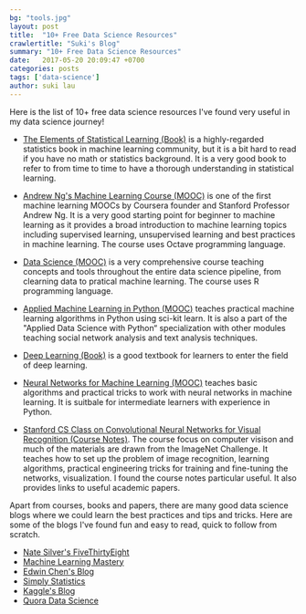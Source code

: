 ```yaml
---
bg: "tools.jpg"
layout: post
title:  "10+ Free Data Science Resources"
crawlertitle: "Suki's Blog"
summary: "10+ Free Data Science Resources"
date:   2017-05-20 20:09:47 +0700
categories: posts
tags: ['data-science']
author: suki lau
---
```

Here is the list of 10+ free data science resources I've found very useful in my data science journey!

* [The Elements of Statistical Learning (Book)](http://statweb.stanford.edu/~tibs/ElemStatLearn/printings/ESLII_print10.pdf) is a highly-regarded statistics book in machine learning community, but it is a bit hard to read if you have no math or statistics background. It is a very good book to refer to from time to time to have a thorough understanding in statistical learning.

* [Andrew Ng's Machine Learning Course (MOOC)](https://www.coursera.org/learn/machine-learning) is one of the first machine learning MOOCs by Coursera founder and Stanford Professor Andrew Ng. It is a very good starting point for beginner to machine learning as it provides a broad introduction to machine learning topics including supervised learning, unsupervised learning and best practices in machine learning. The course uses Octave programming language.

* [Data Science (MOOC)](https://www.coursera.org/specializations/jhu-data-science) is a very comprehensive course teaching concepts and tools throughout the entire data science pipeline, from clearning data to pratical machine learning. The course uses R programming language.
 
* [Applied Machine Learning in Python (MOOC)](https://www.coursera.org/learn/python-machine-learning) teaches practical machine learning algorithms in Python using sci-kit learn. It is also a part of the "Applied Data Science with Python“ specialization with other modules teaching social network analysis and text analysis techniques.
 
* [Deep Learning (Book)](http://www.deeplearningbook.org/) is a good textbook for learners to enter the field of deep learning. 

* [Neural Networks for Machine Learning (MOOC)](https://www.coursera.org/learn/neural-networks) teaches basic algorithms and practical tricks to work with neural networks in machine learning. It is suitbale for intermediate learners with experience in Python. 

* [Stanford CS Class on Convolutional Neural Networks for Visual Recognition (Course Notes)](http://cs231n.github.io/). The course focus on computer visison and much of the materials are drawn from the ImageNet Challenge. It teaches how to set up the problem of image recognition, learning algorithms, practical engineering tricks for training and fine-tuning the networks, visualization. I found the course notes particular useful. It also provides links to useful academic papers. 


Apart from courses, books and papers, there are many good data science blogs where we could learn the best practices and tips and tricks. Here are some of the blogs I've found fun and easy to read, quick to follow from scratch.  

* [Nate Silver's FiveThirtyEight](https://fivethirtyeight.com/)
* [Machine Learning Mastery](http://machinelearningmastery.com/)
* [Edwin Chen's Blog](http://blog.echen.me/)
* [Simply Statistics](https://simplystatistics.org/)
* [Kaggle's Blog](http://blog.kaggle.com/)
* [Quora Data Science](https://www.quora.com/topic/Data-Science)
